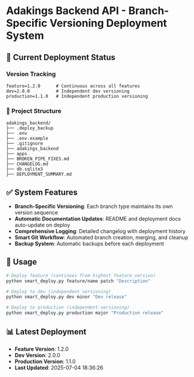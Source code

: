 # Adakings Backend API - Branch-Specific Versioning Deployment System

## 🎯 Current Deployment Status

### Version Tracking
```
feature=1.2.0      # Continuous across all features
dev=2.0.0          # Independent dev versioning
production=1.1.0   # Independent production versioning
```

### 📁 Project Structure
```
adakings_backend/
├── .deploy_backup
├── .env
├── .env.example
├── .gitignore
├── adakings_backend
├── apps
├── BROKEN_PIPE_FIXES.md
├── CHANGELOG.md
├── db.sqlite3
├── DEPLOYMENT_SUMMARY.md
```

## ✅ System Features

- **Branch-Specific Versioning**: Each branch type maintains its own version sequence
- **Automatic Documentation Updates**: README and deployment docs auto-update on deploy
- **Comprehensive Logging**: Detailed changelog with deployment history
- **Smart Git Workflow**: Automated branch creation, merging, and cleanup
- **Backup System**: Automatic backups before each deployment

## 🚀 Usage

```bash
# Deploy feature (continues from highest feature version)
python smart_deploy.py feature/name patch "Description"

# Deploy to dev (independent versioning)
python smart_deploy.py dev minor "Dev release"

# Deploy to production (independent versioning)
python smart_deploy.py production major "Production release"
```

## 📊 Latest Deployment
- **Feature Version**: 1.2.0
- **Dev Version**: 2.0.0
- **Production Version**: 1.1.0
- **Last Updated**: 2025-07-04 18:36:26
